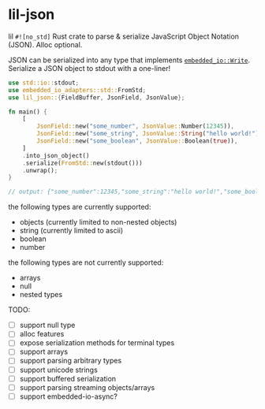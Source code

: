 # lil-json

lil `#![no_std]` Rust crate to parse & serialize JavaScript Object Notation (JSON). Alloc optional.

JSON can be serialized into any type that implements [`embedded_io::Write`](https://docs.rs/embedded-io/latest/embedded_io/trait.Write.html). Serialize a JSON object to stdout with a one-liner!
```rust
use std::io::stdout;
use embedded_io_adapters::std::FromStd;
use lil_json::{FieldBuffer, JsonField, JsonValue};

fn main() {
    [
        JsonField::new("some_number", JsonValue::Number(12345)),
        JsonField::new("some_string", JsonValue::String("hello world!")),
        JsonField::new("some_boolean", JsonValue::Boolean(true)),
    ]
    .into_json_object()
    .serialize(FromStd::new(stdout()))
    .unwrap();
}

// output: {"some_number":12345,"some_string":"hello world!","some_boolean":true}
```

the following types are currently supported:
* objects (currently limited to non-nested objects)
* string (currently limited to ascii)
* boolean
* number

the following types are not currently supported:
* arrays
* null
* nested types

TODO:
- [ ] support null type
- [ ] alloc features
- [ ] expose serialization methods for terminal types
- [ ] support arrays
- [ ] support parsing arbitrary types
- [ ] support unicode strings
- [ ] support buffered serialization
- [ ] support parsing streaming objects/arrays
- [ ] support embedded-io-async?
